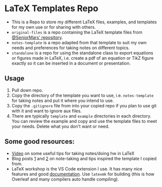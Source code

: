 # LaTeX Templates Repo

- This is a Repo to store my different LaTeX files, examples, and templates for my own use or for sharing with others.
- `original-files` is a repo containing the LaTeX template files from [@SeniorMars' repository][senior-mars-repo]. 
- `notes-template` is a repo adapted from that template to suit my own needs and preferences for taking notes on different topics.
- `standalone` is a repo for using the standalone class to export equations or figures made in LaTeX, i.e. create a pdf of an equation or TikZ figure exactly so it can be inserted in a document or presentation. 

## Usage
1. Pull down repo.
2. Copy the directory of the template you want to use, i.e. `notes-template` for taking notes and put it where you intend to use.
3. Copy the `.gitignore` file from into your copied repo if you plan to use git with it and want to ignore aux files.
4. There are typically `template` and `example` directories in each directory. You can review the example and copy and use the template files to meet your needs. Delete what you don't want or need.

## Some good resources:

- [Video][SeniorMars-Notes] on some useful tips for taking notes/doing hw in LaTeX
- Blog posts [1][blog-one] and [2][blog-two] on note-taking and tips inspired the template I copied from.
- LaTeX workshop is the VS Code extension I use. It has many nice features and good [documentation][lt-work]. Use `latexmk` for building (this is how Overleaf and many compilers auto handle compiling). 

[senior-mars-repo]: https://github.com/SeniorMars/dotfiles/tree/79f266bbfeb0dcdcba42284140d84f84af00f950/latex_template
[SeniorMars-Notes]: https://youtu.be/DOtM1mrWjUo?si=hfBw6kDHB7MjBjpv
[blog-one]: https://castel.dev/post/lecture-notes-3/
[blog-two]: https://castel.dev/post/lecture-notes-1/
[lt-work]: https://marketplace.visualstudio.com/items?itemName=James-Yu.latex-workshop
